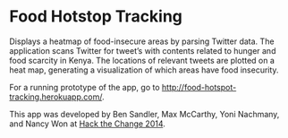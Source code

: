 Food Hotstop Tracking
=====================

Displays a heatmap of food-insecure areas by parsing Twitter data. The application scans Twitter for tweet’s with contents related to hunger and food scarcity in Kenya. The locations of relevant tweets are plotted on a heat map, generating a visualization of which areas have food insecurity.

For a running prototype of the app, go to http://food-hotspot-tracking.herokuapp.com/.

This app was developed by Ben Sandler, Max McCarthy, Yoni Nachmany, and Nancy Won at [Hack the Change 2014](http://www.hackthechange.org/).
